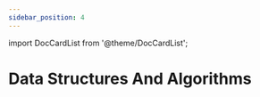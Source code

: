 ```yaml
---
sidebar_position: 4
---
```


import DocCardList from '@theme/DocCardList';

# Data Structures And Algorithms

<DocCardList />
